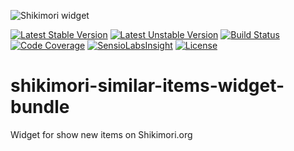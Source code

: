 ![Shikimori widget](http://anime-db.org/bundles/animedboffsite/images/shikimori.org.png)

[![Latest Stable Version](https://poser.pugx.org/anime-db/shikimori-similar-items-widget-bundle/v/stable.png)](https://packagist.org/packages/anime-db/shikimori-similar-items-widget-bundle)
[![Latest Unstable Version](https://poser.pugx.org/anime-db/shikimori-similar-items-widget-bundle/v/unstable.png)](https://packagist.org/packages/anime-db/shikimori-similar-items-widget-bundle)
[![Build Status](https://travis-ci.org/anime-db/shikimori-similar-items-widget-bundle.svg?branch=master)](https://travis-ci.org/anime-db/shikimori-similar-items-widget-bundle)
[![Code Coverage](https://scrutinizer-ci.com/g/anime-db/shikimori-similar-items-widget-bundle/badges/coverage.png?b=master)](https://scrutinizer-ci.com/g/anime-db/shikimori-similar-items-widget-bundle/?branch=master)
[![SensioLabsInsight](https://insight.sensiolabs.com/projects/c8baadbc-d5c4-47f0-9fb2-edbb29ed57a4/mini.png)](https://insight.sensiolabs.com/projects/c8baadbc-d5c4-47f0-9fb2-edbb29ed57a4)
[![License](https://poser.pugx.org/anime-db/shikimori-similar-items-widget-bundle/license.png)](https://packagist.org/packages/anime-db/shikimori-similar-items-widget-bundle)

shikimori-similar-items-widget-bundle
=================================

Widget for show new items on Shikimori.org